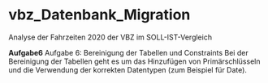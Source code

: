 # vbz_Datenbank_Migration
Analyse der Fahrzeiten 2020 der VBZ im SOLL-IST-Vergleich


**Aufgabe6**
Aufgabe 6: Bereinigung der Tabellen und Constraints
Bei der Bereinigung der Tabellen geht es um das Hinzufügen von Primärschlüsseln und die Verwendung der korrekten Datentypen (zum Beispiel für Date).




